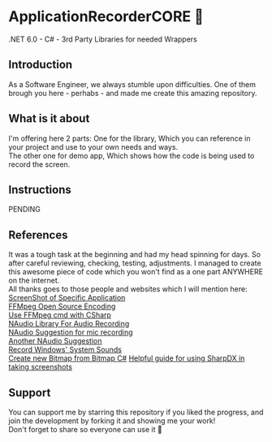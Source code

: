 # ApplicationRecorderCORE 👀
.NET 6.0 - C# - 3rd Party Libraries for needed Wrappers
## Introduction
As a Software Engineer, we always stumble upon difficulties. One of them brough you here - perhabs - and made me create this amazing repository.
## What is it about
I'm offering here 2 parts:
One for the library, Which you can reference in your project and use to your own needs and ways.  
The other one for demo app, Which shows how the code is being used to record the screen.
## Instructions
PENDING
## References
It was a tough task at the beginning and had my head spinning for days. So after careful reviewing, checking, testing, adjustments. I managed to create this awesome piece of code which you won't find as a one part ANYWHERE on the internet.  
All thanks goes to those people and websites which I will mention here:  
[ScreenShot of Specific Application](https://stackoverflow.com/questions/891345/get-a-screenshot-of-a-specific-application)  
[FFMpeg Open Source Encoding](https://github.com/FFmpeg/FFmpeg)  
[Use FFMpeg cmd with CSharp](https://stackoverflow.com/questions/44836861/events-after-ffmpeg-in-cmd-command-is-completed-in-c-sharp)  
[NAudio Library For Audio Recording](https://github.com/naudio/NAudio)  
[NAudio Suggestion for mic recording](https://stackoverflow.com/questions/30099459/record-live-audio-from-mic-input-and-save-simultanously)  
[Another NAudio Suggestion](https://stackoverflow.com/questions/17982468/naudio-record-sound-from-microphone-then-save)  
[Record Windows' System Sounds](https://ourcodeworld.com/articles/read/702/how-to-record-the-audio-from-the-sound-card-system-audio-with-c-using-naudio-in-winforms)  
[Create new Bitmap from Bitmap C#](https://stackoverflow.com/questions/43039099/creating-a-completely-new-copy-of-bitmap-from-a-bitmap-in-c-sharp)
[Helpful guide for using SharpDX in taking screenshots](https://stackoverflow.com/questions/6812068/c-sharp-which-is-the-fastest-way-to-take-a-screen-shot)
## Support
You can support me by starring this repository if you liked the progress, and join the development by forking it and showing me your work!  
Don't forget to share so everyone can use it 💝
